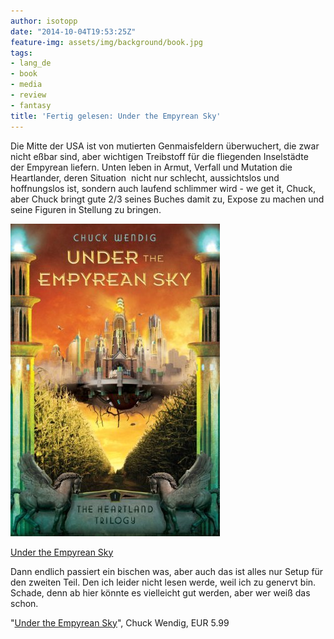 ```yaml
---
author: isotopp
date: "2014-10-04T19:53:25Z"
feature-img: assets/img/background/book.jpg
tags:
- lang_de
- book
- media
- review
- fantasy
title: 'Fertig gelesen: Under the Empyrean Sky'
---
```

Die Mitte der USA ist von mutierten Genmaisfeldern überwuchert, die zwar nicht eßbar sind, aber wichtigen Treibstoff für die fliegenden Inselstädte der Empyrean liefern. Unten leben in Armut, Verfall und Mutation die Heartlander, deren Situation  nicht nur schlecht, aussichtslos und hoffnungslos ist, sondern auch laufend schlimmer wird - we get it, Chuck, aber Chuck bringt gute 2/3 seines Buches damit zu, Expose zu machen und seine Figuren in Stellung zu bringen.

[![](/uploads/2014/10/empyrean.jpg)](https://www.amazon.de/Under-Empyrean-Heartland-Trilogy-English-ebook/dp/B00C7XTOOG)

[Under the Empyrean Sky](https://www.amazon.de/Under-Empyrean-Heartland-Trilogy-English-ebook/dp/B00C7XTOOG)

Dann endlich passiert ein bischen was, aber auch das ist alles nur Setup für den zweiten Teil. Den ich leider nicht lesen werde, weil ich zu genervt bin. Schade, denn ab hier könnte es vielleicht gut werden, aber wer weiß das schon.

"[Under the Empyrean Sky](https://www.amazon.de/Under-Empyrean-Heartland-Trilogy-English-ebook/dp/B00C7XTOOG)", Chuck Wendig, EUR 5.99
